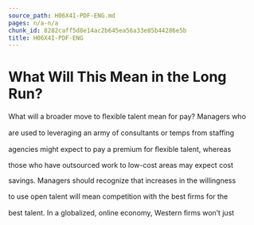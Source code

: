 ```yaml
---
source_path: H06X4I-PDF-ENG.md
pages: n/a-n/a
chunk_id: 8282caff5d8e14ac2b645ea56a33e85b44286e5b
title: H06X4I-PDF-ENG
---
```

# What Will This Mean in the Long Run?

What will a broader move to ﬂexible talent mean for pay? Managers who

are used to leveraging an army of consultants or temps from staﬃng

agencies might expect to pay a premium for ﬂexible talent, whereas

those who have outsourced work to low-cost areas may expect cost

savings. Managers should recognize that increases in the willingness

to use open talent will mean competition with the best ﬁrms for the

best talent. In a globalized, online economy, Western ﬁrms won’t just
